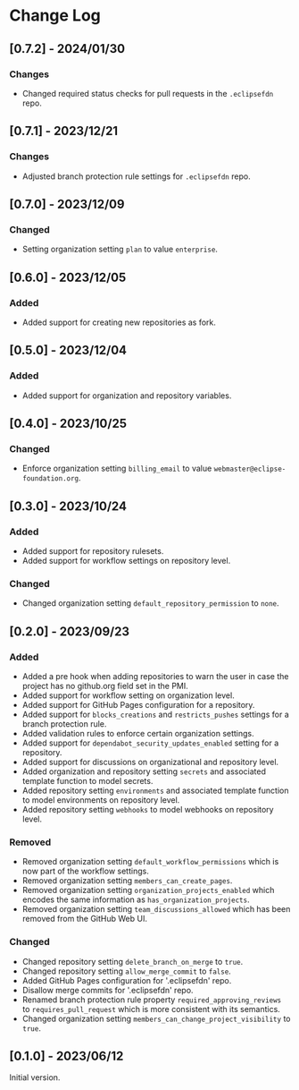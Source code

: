 # Change Log

## [0.7.2] - 2024/01/30

### Changes

- Changed required status checks for pull requests in the `.eclipsefdn` repo.


## [0.7.1] - 2023/12/21

### Changes

- Adjusted branch protection rule settings for `.eclipsefdn` repo.


## [0.7.0] - 2023/12/09

### Changed

- Setting organization setting `plan` to value `enterprise`.


## [0.6.0] - 2023/12/05

### Added

- Added support for creating new repositories as fork.


## [0.5.0] - 2023/12/04

### Added

- Added support for organization and repository variables.


## [0.4.0] - 2023/10/25

### Changed

- Enforce organization setting `billing_email` to value `webmaster@eclipse-foundation.org`.


## [0.3.0] - 2023/10/24

### Added

- Added support for repository rulesets.
- Added support for workflow settings on repository level.

### Changed

- Changed organization setting `default_repository_permission` to `none`.


## [0.2.0] - 2023/09/23

### Added

- Added a pre hook when adding repositories to warn the user in case the project has no github.org field set in the PMI.
- Added support for workflow setting on organization level.
- Added support for GitHub Pages configuration for a repository.
- Added support for `blocks_creations` and `restricts_pushes` settings for a branch protection rule.
- Added validation rules to enforce certain organization settings.
- Added support for `dependabot_security_updates_enabled` setting for a repository.
- Added support for discussions on organizational and repository level.
- Added organization and repository setting `secrets` and associated template function to model secrets.
- Added repository setting `environments` and associated template function to model environments on repository level.
- Added repository setting `webhooks` to model webhooks on repository level.

### Removed

- Removed organization setting `default_workflow_permissions` which is now part of the workflow settings.
- Removed organization setting `members_can_create_pages`.
- Removed organization setting `organization_projects_enabled` which encodes the same information as `has_organization_projects`.
- Removed organization setting `team_discussions_allowed` which has been removed from the GitHub Web UI.

### Changed

- Changed repository setting `delete_branch_on_merge` to `true`.
- Changed repository setting `allow_merge_commit` to `false`.
- Added GitHub Pages configuration for '.eclipsefdn' repo.
- Disallow merge commits for '.eclipsefdn' repo.
- Renamed branch protection rule property `required_approving_reviews` to `requires_pull_request` which is more consistent with its semantics.
- Changed organization setting `members_can_change_project_visibility` to `true`.


## [0.1.0] - 2023/06/12

Initial version.
